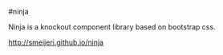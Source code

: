 #ninja

Ninja is a knockout component library based on bootstrap css.

http://smeijeri.github.io/ninja